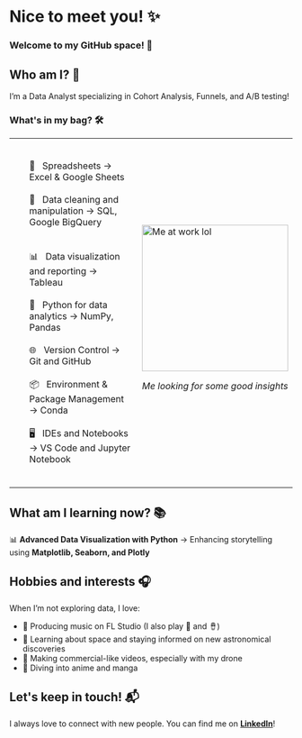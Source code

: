 
# Nice to meet you! ✨
### Welcome to my GitHub space! 🚀

## Who am I? 🤔
I’m a Data Analyst specializing in Cohort Analysis, Funnels, and A/B testing!



### What's in my bag? 🛠️

<table>
  <tr>
    <td align="left" valign="middle" width="100%">
      <ul>
          <br>
      📝 &nbsp Spreadsheets → Excel & Google Sheets <br> 
          <br>
      💾 &nbsp Data cleaning and manipulation → SQL, Google BigQuery  &nbsp&nbsp&nbsp&nbsp&nbsp&nbsp&nbsp&nbsp&nbsp&nbsp&nbsp&nbsp&nbsp&nbsp&nbsp&nbsp&nbsp&nbsp  <br>
          <br>
      📊 &nbsp Data visualization and reporting → Tableau  <br>
          <br>
      🐍 &nbsp Python for data analytics → NumPy, Pandas <br>
          <br>
      🌐 &nbsp Version Control → Git and GitHub  <br>
          <br>
      📦 &nbsp Environment & Package Management → Conda  <br>
          <br>
      🖥️ &nbsp IDEs and Notebooks → VS Code and Jupyter Notebook <br>
          <br>
      </ul>
    <td width="100%">
      <img src="https://media.giphy.com/media/v1.Y2lkPTc5MGI3NjExcGd5cWZxMTh2NHl6aHQzb2N3a2NsbGZndTRubWR0bHk3MzhqOXkwZiZlcD12MV9naWZzX3NlYXJjaCZjdD1n/VbnUQpnihPSIgIXuZv/giphy.gif" width="260px"  alt="Me at work lol">
      <p align="center"><i>Me looking for some good insights </i></p>
    </td>
  </tr>
</table>


## What am I learning now? 📚

📊 **Advanced Data Visualization with Python** → Enhancing storytelling using **Matplotlib, Seaborn, and Plotly**  



## Hobbies and interests 🎧

When I’m not exploring data, I love:  
- 🎵 Producing music on FL Studio (I also play 🎹 and 🪘)
- 🌌 Learning about space and staying informed on new astronomical discoveries 
- 🎥 Making commercial-like videos, especially with my drone
- 🎌 Diving into anime and manga

  
## Let's keep in touch! 📬  

I always love to connect with new people. You can find me on **[LinkedIn](https://linkedin.com/in/leonardo-valoppi)**!

